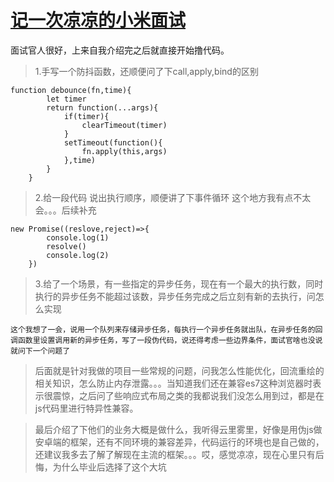 # [记一次凉凉的小米面试](https://github.com/liangyisong34/Suguy-blog/issues/2)

面试官人很好，上来自我介绍完之后就直接开始撸代码。


> 1.手写一个防抖函数，还顺便问了下call,apply,bind的区别
```
function debounce(fn,time){
        let timer
        return function(...args){
            if(timer){
                clearTimeout(timer)
            }
            setTimeout(function(){
                fn.apply(this,args)
            },time)
        }
    }
```


> 2.给一段代码 说出执行顺序，顺便讲了下事件循环
>   这个地方我有点不太会。。。后续补充
```
new Promise((reslove,reject)=>{
        console.log(1)
        resolve()
        console.log(2)
    })
```

> 3.给了一个场景，有一些指定的异步任务，现在有一个最大的执行数，同时执行的异步任务不能超过该数，异步任务完成之后立刻有新的去执行，问怎么实现

`这个我想了一会，说用一个队列来存储异步任务，每执行一个异步任务就出队，在异步任务的回调函数里设置调用新的异步任务，写了一段伪代码，说还得考虑一些边界条件，面试官啥也没说就问下一个问题了`

> 后面就是针对我做的项目一些常规的问题，问我怎么性能优化，回流重绘的相关知识，怎么防止内存泄露。。。当知道我们还在兼容es7这种浏览器时表示很震惊，之后问了些响应式布局之类的我都说我们没怎么用到过，都是在js代码里进行特异性兼容。


> 最后介绍了下他们的业务大概是做什么，我听得云里雾里，好像是用伪js做安卓端的框架，还有不同环境的兼容差异，代码运行的环境也是自己做的，还建议我多去了解了解现在主流的框架。。。哎，感觉凉凉，现在心里只有后悔，为什么毕业后选择了这个大坑